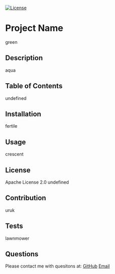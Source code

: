 
[![License](https://img.shields.io/badge/License-Apache_2.0-blue.svg)](https://opensource.org/licenses/Apache-2.0)

    
# Project Name
green
## Description
aqua
## Table of Contents
undefined
## Installation
fertile
## Usage
crescent
## License
Apache License 2.0
undefined
## Contribution
uruk
## Tests
lawnmower
## Questions
Please contact me with quesitons at:
[GitHub](undefined)
[Email](undefined)
